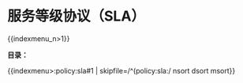 # 服务等级协议（SLA）

{{indexmenu_n>1}}

**目录：**

{{indexmenu>:policy:sla#1 | skipfile=/^(policy:sla:/ nsort dsort msort}}
